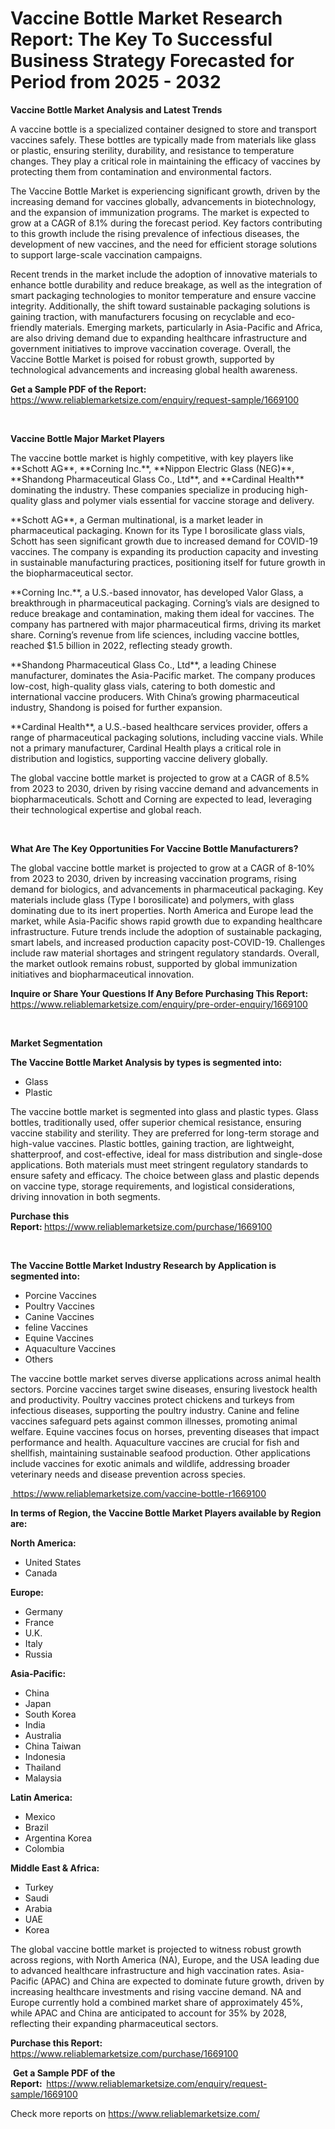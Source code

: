 <p><h1>Vaccine Bottle Market Research Report: The Key To Successful Business Strategy Forecasted for Period from 2025 - 2032</h1></p><p><strong>Vaccine Bottle Market Analysis and Latest Trends</strong></p>
<p><p>A vaccine bottle is a specialized container designed to store and transport vaccines safely. These bottles are typically made from materials like glass or plastic, ensuring sterility, durability, and resistance to temperature changes. They play a critical role in maintaining the efficacy of vaccines by protecting them from contamination and environmental factors.</p><p>The Vaccine Bottle Market is experiencing significant growth, driven by the increasing demand for vaccines globally, advancements in biotechnology, and the expansion of immunization programs. The market is expected to grow at a CAGR of 8.1% during the forecast period. Key factors contributing to this growth include the rising prevalence of infectious diseases, the development of new vaccines, and the need for efficient storage solutions to support large-scale vaccination campaigns.</p><p>Recent trends in the market include the adoption of innovative materials to enhance bottle durability and reduce breakage, as well as the integration of smart packaging technologies to monitor temperature and ensure vaccine integrity. Additionally, the shift toward sustainable packaging solutions is gaining traction, with manufacturers focusing on recyclable and eco-friendly materials. Emerging markets, particularly in Asia-Pacific and Africa, are also driving demand due to expanding healthcare infrastructure and government initiatives to improve vaccination coverage. Overall, the Vaccine Bottle Market is poised for robust growth, supported by technological advancements and increasing global health awareness.</p></p>
<p><strong>Get a Sample PDF of the Report:&nbsp;</strong> <a href="https://www.reliablemarketsize.com/enquiry/request-sample/1669100?utm_campaign=2190&utm_medium=2&utm_source=Github&utm_content=ia&utm_term=26012025&utm_id=vaccine-bottle">https://www.reliablemarketsize.com/enquiry/request-sample/1669100</a></p>
<p>&nbsp;</p>
<p><strong>Vaccine Bottle Major Market Players</strong></p>
<p><p>The vaccine bottle market is highly competitive, with key players like **Schott AG**, **Corning Inc.**, **Nippon Electric Glass (NEG)**, **Shandong Pharmaceutical Glass Co., Ltd**, and **Cardinal Health** dominating the industry. These companies specialize in producing high-quality glass and polymer vials essential for vaccine storage and delivery.</p><p>**Schott AG**, a German multinational, is a market leader in pharmaceutical packaging. Known for its Type I borosilicate glass vials, Schott has seen significant growth due to increased demand for COVID-19 vaccines. The company is expanding its production capacity and investing in sustainable manufacturing practices, positioning itself for future growth in the biopharmaceutical sector.</p><p>**Corning Inc.**, a U.S.-based innovator, has developed Valor Glass, a breakthrough in pharmaceutical packaging. Corning’s vials are designed to reduce breakage and contamination, making them ideal for vaccines. The company has partnered with major pharmaceutical firms, driving its market share. Corning’s revenue from life sciences, including vaccine bottles, reached $1.5 billion in 2022, reflecting steady growth.</p><p>**Shandong Pharmaceutical Glass Co., Ltd**, a leading Chinese manufacturer, dominates the Asia-Pacific market. The company produces low-cost, high-quality glass vials, catering to both domestic and international vaccine producers. With China’s growing pharmaceutical industry, Shandong is poised for further expansion.</p><p>**Cardinal Health**, a U.S.-based healthcare services provider, offers a range of pharmaceutical packaging solutions, including vaccine vials. While not a primary manufacturer, Cardinal Health plays a critical role in distribution and logistics, supporting vaccine delivery globally.</p><p>The global vaccine bottle market is projected to grow at a CAGR of 8.5% from 2023 to 2030, driven by rising vaccine demand and advancements in biopharmaceuticals. Schott and Corning are expected to lead, leveraging their technological expertise and global reach.</p></p>
<p>&nbsp;</p>
<p><strong>What Are The Key Opportunities For Vaccine Bottle Manufacturers?</strong></p>
<p><p>The global vaccine bottle market is projected to grow at a CAGR of 8-10% from 2023 to 2030, driven by increasing vaccination programs, rising demand for biologics, and advancements in pharmaceutical packaging. Key materials include glass (Type I borosilicate) and polymers, with glass dominating due to its inert properties. North America and Europe lead the market, while Asia-Pacific shows rapid growth due to expanding healthcare infrastructure. Future trends include the adoption of sustainable packaging, smart labels, and increased production capacity post-COVID-19. Challenges include raw material shortages and stringent regulatory standards. Overall, the market outlook remains robust, supported by global immunization initiatives and biopharmaceutical innovation.</p></p>
<p><strong>Inquire or Share Your Questions If Any Before Purchasing This Report:</strong> <a href="https://www.reliablemarketsize.com/enquiry/pre-order-enquiry/1669100?utm_campaign=2190&utm_medium=2&utm_source=Github&utm_content=ia&utm_term=26012025&utm_id=vaccine-bottle">https://www.reliablemarketsize.com/enquiry/pre-order-enquiry/1669100</a></p>
<p>&nbsp;</p>
<p><strong>Market Segmentation</strong></p>
<p><strong>The Vaccine Bottle Market Analysis by types is segmented into:</strong></p>
<p><ul><li>Glass</li><li>Plastic</li></ul></p>
<p><p>The vaccine bottle market is segmented into glass and plastic types. Glass bottles, traditionally used, offer superior chemical resistance, ensuring vaccine stability and sterility. They are preferred for long-term storage and high-value vaccines. Plastic bottles, gaining traction, are lightweight, shatterproof, and cost-effective, ideal for mass distribution and single-dose applications. Both materials must meet stringent regulatory standards to ensure safety and efficacy. The choice between glass and plastic depends on vaccine type, storage requirements, and logistical considerations, driving innovation in both segments.</p></p>
<p><strong>Purchase this Report:&nbsp;</strong><a href="https://www.reliablemarketsize.com/purchase/1669100?utm_campaign=2190&utm_medium=2&utm_source=Github&utm_content=ia&utm_term=26012025&utm_id=vaccine-bottle">https://www.reliablemarketsize.com/purchase/1669100</a></p>
<p>&nbsp;</p>
<p><strong>The Vaccine Bottle Market Industry Research by Application is segmented into:</strong></p>
<p><ul><li>Porcine Vaccines</li><li>Poultry Vaccines</li><li>Canine Vaccines</li><li>feline Vaccines</li><li>Equine Vaccines</li><li>Aquaculture Vaccines</li><li>Others</li></ul></p>
<p><p>The vaccine bottle market serves diverse applications across animal health sectors. Porcine vaccines target swine diseases, ensuring livestock health and productivity. Poultry vaccines protect chickens and turkeys from infectious diseases, supporting the poultry industry. Canine and feline vaccines safeguard pets against common illnesses, promoting animal welfare. Equine vaccines focus on horses, preventing diseases that impact performance and health. Aquaculture vaccines are crucial for fish and shellfish, maintaining sustainable seafood production. Other applications include vaccines for exotic animals and wildlife, addressing broader veterinary needs and disease prevention across species.</p></p>
<p><a href="https://www.reliablemarketsize.com/vaccine-bottle-r1669100?utm_campaign=2190&utm_medium=2&utm_source=Github&utm_content=ia&utm_term=26012025&utm_id=vaccine-bottle">&nbsp;https://www.reliablemarketsize.com/vaccine-bottle-r1669100</a></p>
<p><strong>In terms of Region, the Vaccine Bottle Market Players available by Region are:</strong></p>
<p>
    <p> <strong> North America: </strong>
        <ul>
            <li>United States</li>
            <li>Canada</li>
        </ul>
        </p> 
    <p> <strong> Europe: </strong>
        <ul>
            <li>Germany</li>
            <li>France</li>
            <li>U.K.</li>
            <li>Italy</li>
            <li>Russia</li>
        </ul>
        </p> 
    <p> <strong> Asia-Pacific: </strong>
        <ul>
            <li>China</li>
            <li>Japan</li>
            <li>South Korea</li>
            <li>India</li>
            <li>Australia</li>
            <li>China Taiwan</li>
            <li>Indonesia</li>
            <li>Thailand</li>
            <li>Malaysia</li>
        </ul>
        </p> 
    <p> <strong> Latin America: </strong>
        <ul>
            <li>Mexico</li>
            <li>Brazil</li>
            <li>Argentina Korea</li>
            <li>Colombia</li>
        </ul>
        </p> 
    <p> <strong> Middle East & Africa: </strong>
        <ul>
            <li>Turkey</li>
            <li>Saudi</li>
            <li>Arabia</li>
            <li>UAE</li>
            <li>Korea</li>
        </ul>
    </p>
    </p>
<p><p>The global vaccine bottle market is projected to witness robust growth across regions, with North America (NA), Europe, and the USA leading due to advanced healthcare infrastructure and high vaccination rates. Asia-Pacific (APAC) and China are expected to dominate future growth, driven by increasing healthcare investments and rising vaccine demand. NA and Europe currently hold a combined market share of approximately 45%, while APAC and China are anticipated to account for 35% by 2028, reflecting their expanding pharmaceutical sectors.</p></p>
<p><strong>Purchase this Report: </strong><a href="https://www.reliablemarketsize.com/purchase/1669100?utm_campaign=2190&utm_medium=2&utm_source=Github&utm_content=ia&utm_term=26012025&utm_id=vaccine-bottle">https://www.reliablemarketsize.com/purchase/1669100</a></p>
<p>&nbsp;<strong>Get a Sample PDF of the Report:&nbsp;&nbsp;</strong><a href="https://www.reliablemarketsize.com/enquiry/request-sample/1669100?utm_campaign=2190&utm_medium=2&utm_source=Github&utm_content=ia&utm_term=26012025&utm_id=vaccine-bottle">https://www.reliablemarketsize.com/enquiry/request-sample/1669100</a></p>
<p><strong></strong></p>
<p>Check more reports on <a href="https://www.reliablemarketsize.com/?utm_campaign=2190&utm_medium=2&utm_source=Github&utm_content=ia&utm_term=26012025&utm_id=vaccine-bottle">https://www.reliablemarketsize.com/</a></p>